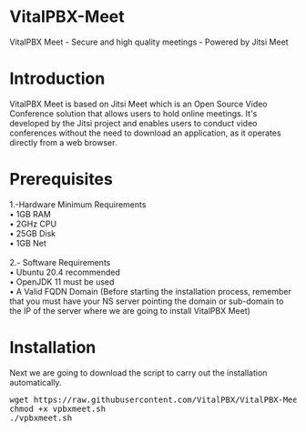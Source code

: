 # VitalPBX-Meet
VitalPBX Meet - Secure and high quality meetings - Powered by Jitsi Meet<br>

# Introduction
VitalPBX Meet is based on Jitsi Meet which is an Open Source Video Conference solution that allows users to hold online meetings. It's developed by the Jitsi project and enables users to conduct video conferences without the need to download an application, as it operates directly from a web browser.<br>

# Prerequisites
1.-Hardware Minimum Requirements<br>
  •	1GB RAM<br>
  •	2GHz CPU<br>
  •	25GB Disk<br>
  •	1GB Net<br><br>
2.- Software Requirements<br>
•	Ubuntu 20.4 recommended<br>
•	OpenJDK 11 must be used<br>
•	A Valid FQDN Domain (Before starting the installation process, remember that you must have your NS server pointing the domain or sub-domain to the IP of the server where we are going to install VitalPBX Meet)<br>

# Installation
Next we are going to download the script to carry out the installation automatically.
<pre>
wget https://raw.githubusercontent.com/VitalPBX/VitalPBX-Meet/main/vpbxmeet.sh
chmod +x vpbxmeet.sh
./vpbxmeet.sh
</pre>

